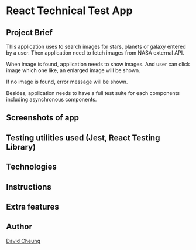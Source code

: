 # React Technical Test App

## Project Brief

This application uses to search images for stars, planets or galaxy entered by a user. Then application need to fetch images from NASA external API.

When image is found, application needs to show images. And user can click image which one like, an enlarged image will be shown.

If no image is found, error message will be shown.

Besides, application needs to have a full test suite for each components including asynchronous components.

## Screenshots of app

## Testing utilities used (Jest, React Testing Library)

## Technologies

## Instructions

## Extra features

## Author

[David Cheung](https://www.linkedin.com/in/david-cheung-473597199/)

